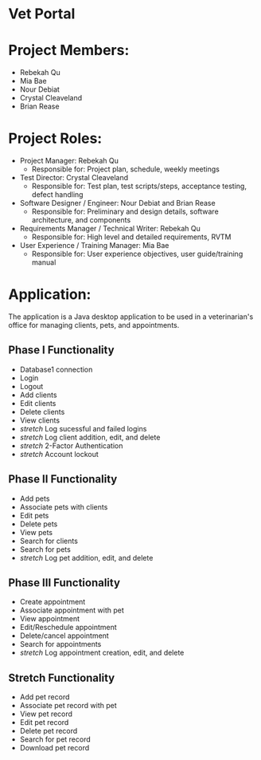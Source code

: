 # Vet Portal

# Project Members:
- Rebekah Qu
- Mia Bae
- Nour Debiat
- Crystal Cleaveland
- Brian Rease

# Project Roles:
- Project Manager: Rebekah Qu
  - Responsible for: Project plan, schedule, weekly meetings
- Test Director: Crystal Cleaveland
  - Responsible for: Test plan, test scripts/steps, acceptance testing, defect handling
- Software Designer / Engineer: Nour Debiat and Brian Rease
  - Responsible for: Preliminary and design details, software architecture, and components
- Requirements Manager / Technical Writer: Rebekah Qu
  - Responsible for: High level and detailed requirements, RVTM
- User Experience / Training Manager: Mia Bae
  - Responsible for: User experience objectives, user guide/training manual
  
# Application:
The application is a Java desktop application to be used in a veterinarian's office for managing clients, pets, and appointments.
  
## Phase I Functionality
- Database1 connection
- Login
- Logout
- Add clients
- Edit clients
- Delete clients
- View clients
- *stretch* Log sucessful and failed logins
- *stretch* Log client addition, edit, and delete
- *stretch* 2-Factor Authentication
- *stretch* Account lockout
  
## Phase II Functionality
- Add pets 
- Associate pets with clients
- Edit pets
- Delete pets
- View pets
- Search for clients
- Search for pets
- *stretch* Log pet addition, edit, and delete
  
## Phase III Functionality
- Create appointment
- Associate appointment with pet
- View appointment
- Edit/Reschedule appointment
- Delete/cancel appointment
- Search for appointments
- *stretch* Log appointment creation, edit, and delete

## Stretch Functionality
- Add pet record
- Associate pet record with pet
- View pet record
- Edit pet record
- Delete pet record
- Search for pet record
- Download pet record
